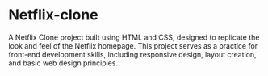 # Netflix-clone
A Netflix Clone project built using HTML and CSS, designed to replicate the look and feel of the Netflix homepage. This project serves as a practice for front-end development skills, including responsive design, layout creation, and basic web design principles.
